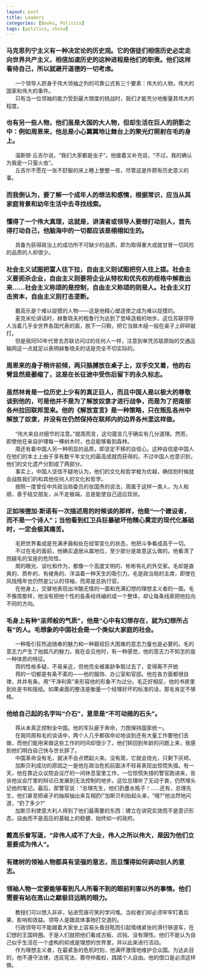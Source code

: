 ```yaml
---
layout: post
title: Leaders
categories: [Books, Politics]
tags: [politics, china]
---
```

### 马克思列宁主义有一种决定论的历史观。它的信徒们相信历史必定走向世界共产主义，相信加速历史的这种进程是他们的职责。他们这样看待自己，所以就避开道德的一切考虑。<!-- more -->                
&nbsp;&nbsp;&nbsp;&nbsp;&nbsp;&nbsp;一个领导人跻身于伟大领袖之列的可靠公式有三个要素：伟大的人物，伟大的国家和伟大的事件。              
&nbsp;&nbsp;&nbsp;&nbsp;&nbsp;&nbsp;只有当一位领袖的能力受到最大限度的挑战时，我们才能充分地衡量其伟大的程度。               
### 也有另一些人物，他们虽是大国的大人物，但却生活在巨人的阴影之中：例如周恩来，他总是小心翼翼地让舞台上的聚光灯照射在毛的身上。                
&nbsp;&nbsp;&nbsp;&nbsp;&nbsp;&nbsp;温斯顿·丘吉尔说，“我们大家都是虫子”。他接着又补充说，“不过，我的确认为我是一只萤火虫”。               
&nbsp;&nbsp;&nbsp;&nbsp;&nbsp;&nbsp;丘吉尔不愿在一张不舒服的床上睡上整整一夜，尽管这是件颇有历史意义的事。               
### 而我倒认为，要了解一个成年人的想法和感情，根据常识，应当从其家庭背景和幼年生活中去寻找线索。               
### 懂得了一个伟大真理，这就是，讲演者或领导人要想打动别人，首先得打动自己，他脑海中的一切都应该是栩栩如生的。               
&nbsp;&nbsp;&nbsp;&nbsp;&nbsp;&nbsp;具备为获得政治上的成功所不可缺少的品质，即为取得重大成就甘冒一切风险的品质的人却很少。               
### 社会主义试图把富人往下拉，自由主义则试图把穷人往上提。社会主义要扼杀企业，自由主义则要将企业从特权和优先权的桎梏中解救出来……社会主义称颂的是控制，自由主义称颂的则是人。社会主义打击资本，自由主义则打击垄断。                         
&nbsp;&nbsp;&nbsp;&nbsp;&nbsp;&nbsp;戴高乐是个难以捉摸的人物——这是他精心塑造使之成为难以捉摸的。                     
&nbsp;&nbsp;&nbsp;&nbsp;&nbsp;&nbsp;麦克米伦讲话时，赫鲁晓夫的粗鲁行为达到了登峰造极的地步。这位苏联领导人当着几乎全世界各国代表的面，脱下一只鞋，把它当做木槌一般在桌子上砰砰敲打。               
&nbsp;&nbsp;&nbsp;&nbsp;&nbsp;&nbsp;但是我同50年代曾去苏联访问过的任何人一样，注意到单凭苏联原始的交通运输网这一点就足以表明赫鲁晓夫的话是完全不切实际的。                         
### 周恩来的身子稍许前倾，两只胳膊放在桌子上，双手交叉着，他的右臂显然是萎缩了，这是在长征途中受伤后留下的永久标志。               
### 虽然林肯是一位历史上少有的真正巨人，而且中国人是以极大的尊敬谈到他的，可是他并不是为了解放奴隶才进行战争，而是为了把南部各州拉回联邦里来。他的《解放宣言》是一种策略，只在叛乱各州中解放了奴隶，并没有在仍然保持在联邦内的边界各州里这样做。               
&nbsp;&nbsp;&nbsp;&nbsp;&nbsp;&nbsp;“伟大来自对细节的注意。”就周而言，这句箴言几乎确实有几分道理。然而，即使他在亲自护理每一棵树木时，也总能够看到森林。               
&nbsp;&nbsp;&nbsp;&nbsp;&nbsp;&nbsp;周还有着中国人另一种明显的品质，即坚定不移的自信心。这种自信是中国人在他们的本土上由于享有数千年文化的最高成就而获得的。不过中国人也意识到，他们的文化遗产分割成了两部分。               
&nbsp;&nbsp;&nbsp;&nbsp;&nbsp;&nbsp;事实上，中国人坚信不疑地认为，他们的文化和哲学极为优越，确信到时候就会战胜我们的和其他任何人的文化和哲学。               
&nbsp;&nbsp;&nbsp;&nbsp;&nbsp;&nbsp;按照一度曾任中共政治局委员的张国焘的说法，周属于这样一类人，为人和顺，善于结交朋友，从不走极端，总是能使自己适应现状。               
### 正如埃德加·斯诺有一次描述周的时候谈的那样，他是“一个建设者，而不是一个诗人”；当他看到红卫兵狂暴破坏他精心奠定的现代化基础时，一定会极其痛苦。               
&nbsp;&nbsp;&nbsp;&nbsp;&nbsp;&nbsp;毛把世界看成是充满矛盾和处在经常变化的状态，他把斗争看成高于一切。               
&nbsp;&nbsp;&nbsp;&nbsp;&nbsp;&nbsp;不过在毛的面前，他确实退居从属地位，至少部分是故意这么做的。他看清了觊觎毛的宝座的危险性。               
&nbsp;&nbsp;&nbsp;&nbsp;&nbsp;&nbsp;周的眼光、谈吐和作为，都像一个高度文明的、彬彬有礼的外交家。毛却是直爽的、质朴的、有棱角的、洋溢着一种天生的吸引力。毛是政治局的主席，即使在风烛残年也仍然是公认的领袖，而周是总执行官。               
&nbsp;&nbsp;&nbsp;&nbsp;&nbsp;&nbsp;在他身上，交替地表现出冷酷无情的一面和充满幻想的理想主义者的一面。毛不像周那样，他没有把他个性的各条经纬编织成一个整体，却让每条线索把他拉向不同的方向。               
### 毛身上有种“巫师般的气质”，他是“心中有幻想存在，就为幻想所占有”的人。毛想象的中国社会是一个类似大家庭的社会。               
&nbsp;&nbsp;&nbsp;&nbsp;&nbsp;&nbsp;一种吸引狂热追随者的魅力和一种藐视巨大困难的意志力量也是必要的。毛的意志力产生了他超凡的魅力。我在会见他时，有一种感觉，他的意志力不知怎的是一种体质的特征。               
&nbsp;&nbsp;&nbsp;&nbsp;&nbsp;&nbsp;蒋的性格多疑，不易亲近，但他完全被美龄争取过去了，变得离不开她               
&nbsp;&nbsp;&nbsp;&nbsp;&nbsp;&nbsp;蒋的一切都是有条不紊的——他的服饰、办公室和官邸。他在各方面都很自律，井井有条。用“干净利索”来形容他的形象不为过分。毛正好相反，他的书房里到处是书和报纸。如果桌面的整洁是衡量一个经理好坏的标准的话，那毛肯定不够格。               
### 他给自己起的名字叫“介石”，意思是“不可动摇的石头”。               
&nbsp;&nbsp;&nbsp;&nbsp;&nbsp;&nbsp;蒋从未真正控制全中国。他的军队疲于奔命，力图保持国家统一。               
&nbsp;&nbsp;&nbsp;&nbsp;&nbsp;&nbsp;在我同周和毛的谈话中，两个人几乎都宿命论地谈到还有大量工作要他们去做，而他们能用来做这些工作的时间却很少了。他们转回到年龄的问题上来，我感到他们明白自己快与世长辞了。               
&nbsp;&nbsp;&nbsp;&nbsp;&nbsp;&nbsp;中国革命没有毛，就决不会点燃起火来。没有周，它就会烧光，只剩下灰烬。                   
&nbsp;&nbsp;&nbsp;&nbsp;&nbsp;&nbsp;加斯贝利成功的原因之一是他在政治危机前面决不轻易表现出惊慌失措。有一天，他在靠近众议院会议厅的一间休息室里工作，一位惊慌失措的警官跑进来，告诉他议会厅里的辩论已发展到无法控制的地步。这位总理听了无动于衷，仍然埋头记他的笔记。最后，那警官说：“总理先生，他们扔墨水瓶子！……还有，总理先生，他们甚至把桌子的抽屉抽出来互相扔!”加斯贝利抬起头来，“哦?”他淡然地问道，“扔了多少?”               
&nbsp;&nbsp;&nbsp;&nbsp;&nbsp;&nbsp;加斯贝利使意大利人得到了他们最需要的东西：建立在讲究实效而不是意识形态，自由而不是高压的基础上的稳健、始终如一的政府。                   
### 戴高乐曾写道，“非伟人成不了大业，伟人之所以伟大，是因为他们立意要成为伟人”。               
### 有建树的领袖人物都具有坚强的意志，而且懂得如何调动别人的意志。               
### 领袖人物一定要能够看到凡人所看不到的眼前利害以外的事情。他们需要有站在高山之巅极目远眺的眼力。               
&nbsp;&nbsp;&nbsp;&nbsp;&nbsp;&nbsp;教授们可以想入非非，钻进荒唐可笑的学问堆。当权者们却必须牢牢盯着后果、影响和效益。领导人是跟具体事物打交道的。               
&nbsp;&nbsp;&nbsp;&nbsp;&nbsp;&nbsp;行政领导可不能跟着大家坐上容易头昏目眩而引起情绪紧张的滑行铁道车，在幻想的王国转圈。于是人们就把他们看成古板、迟钝、没有理性。他们不能认为自己似乎生活在一个虚构的抑或是理想的世界里，并以此来进行活动。               
&nbsp;&nbsp;&nbsp;&nbsp;&nbsp;&nbsp;作为理想主义者，在最紧急的危机时刻，他满怀激情地维护合众国。为达此目的，他不遵守法律，违反宪法，篡夺仲裁权，践踏个人自由。他的借口是必须这样做。               
